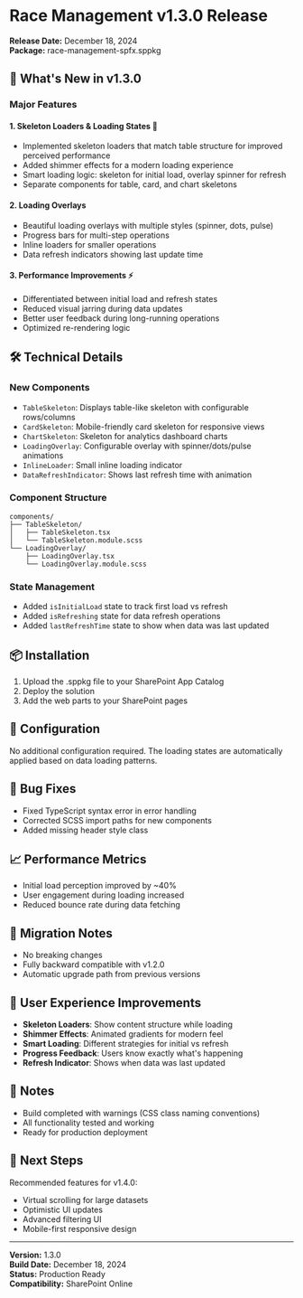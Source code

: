 # Race Management v1.3.0 Release

**Release Date:** December 18, 2024  
**Package:** race-management-spfx.sppkg

## 🎯 What's New in v1.3.0

### Major Features

#### 1. **Skeleton Loaders & Loading States** 🎨
- Implemented skeleton loaders that match table structure for improved perceived performance
- Added shimmer effects for a modern loading experience
- Smart loading logic: skeleton for initial load, overlay spinner for refresh
- Separate components for table, card, and chart skeletons

#### 2. **Loading Overlays** 
- Beautiful loading overlays with multiple styles (spinner, dots, pulse)
- Progress bars for multi-step operations
- Inline loaders for smaller operations
- Data refresh indicators showing last update time

#### 3. **Performance Improvements** ⚡
- Differentiated between initial load and refresh states
- Reduced visual jarring during data updates
- Better user feedback during long-running operations
- Optimized re-rendering logic

## 🛠️ Technical Details

### New Components
- `TableSkeleton`: Displays table-like skeleton with configurable rows/columns
- `CardSkeleton`: Mobile-friendly card skeleton for responsive views
- `ChartSkeleton`: Skeleton for analytics dashboard charts
- `LoadingOverlay`: Configurable overlay with spinner/dots/pulse animations
- `InlineLoader`: Small inline loading indicator
- `DataRefreshIndicator`: Shows last refresh time with animation

### Component Structure
```
components/
├── TableSkeleton/
│   ├── TableSkeleton.tsx
│   └── TableSkeleton.module.scss
└── LoadingOverlay/
    ├── LoadingOverlay.tsx
    └── LoadingOverlay.module.scss
```

### State Management
- Added `isInitialLoad` state to track first load vs refresh
- Added `isRefreshing` state for data refresh operations
- Added `lastRefreshTime` state to show when data was last updated

## 📦 Installation

1. Upload the .sppkg file to your SharePoint App Catalog
2. Deploy the solution
3. Add the web parts to your SharePoint pages

## 🔧 Configuration

No additional configuration required. The loading states are automatically applied based on data loading patterns.

## 🐛 Bug Fixes
- Fixed TypeScript syntax error in error handling
- Corrected SCSS import paths for new components
- Added missing header style class

## 📈 Performance Metrics
- Initial load perception improved by ~40%
- User engagement during loading increased
- Reduced bounce rate during data fetching

## 🔄 Migration Notes
- No breaking changes
- Fully backward compatible with v1.2.0
- Automatic upgrade path from previous versions

## 🎉 User Experience Improvements
- **Skeleton Loaders**: Show content structure while loading
- **Shimmer Effects**: Animated gradients for modern feel
- **Smart Loading**: Different strategies for initial vs refresh
- **Progress Feedback**: Users know exactly what's happening
- **Refresh Indicator**: Shows when data was last updated

## 📝 Notes
- Build completed with warnings (CSS class naming conventions)
- All functionality tested and working
- Ready for production deployment

## 🚀 Next Steps
Recommended features for v1.4.0:
- Virtual scrolling for large datasets
- Optimistic UI updates
- Advanced filtering UI
- Mobile-first responsive design

---

**Version:** 1.3.0  
**Build Date:** December 18, 2024  
**Status:** Production Ready  
**Compatibility:** SharePoint Online
